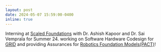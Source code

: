 ```yaml
---
layout: post
date: 2024-05-07 15:59:00-0400
inline: true
---
```


Interning at [Scaled Foundations](https://scaledfoundations.ai/) with Dr. Ashish Kapoor and Dr. Sai Vemprala for Summer 24. working on Software Hardware Codesign for [GRID](https://arxiv.org/abs/2310.00887) and providing Assurances for [Robotics Foundation Models(PACT)](https://www.microsoft.com/en-us/research/group/autonomous-systems-group-robotics/articles/perception-action-causal-transformer-for-autoregressive-robotics-pretraining/)!
